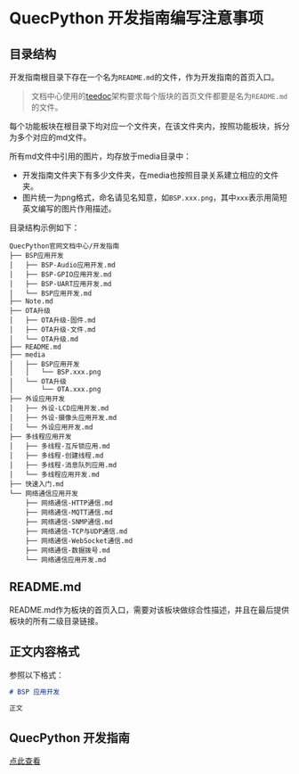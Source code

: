 # QuecPython 开发指南编写注意事项

## 目录结构

开发指南根目录下存在一个名为`README.md`的文件，作为开发指南的首页入口。

> 文档中心使用的[teedoc](https://gitee.com/teedoc)架构要求每个版块的首页文件都要是名为`README.md`的文件。

每个功能板块在根目录下均对应一个文件夹，在该文件夹内，按照功能板块，拆分为多个对应的md文件。

所有md文件中引用的图片，均存放于media目录中：
- 开发指南文件夹下有多少文件夹，在media也按照目录关系建立相应的文件夹。
- 图片统一为png格式，命名请见名知意，如`BSP.xxx.png`，其中`xxx`表示用简短英文编写的图片作用描述。

目录结构示例如下：

```
QuecPython官网文档中心/开发指南
├── BSP应用开发
│   ├── BSP-Audio应用开发.md
│   ├── BSP-GPIO应用开发.md
│   ├── BSP-UART应用开发.md
│   └── BSP应用开发.md
├── Note.md
├── OTA升级
│   ├── OTA升级-固件.md
│   ├── OTA升级-文件.md
│   └── OTA升级.md
├── README.md
├── media
│   ├── BSP应用开发
│   │   └── BSP.xxx.png
│   └── OTA升级
│       └── OTA.xxx.png
├── 外设应用开发
│   ├── 外设-LCD应用开发.md
│   ├── 外设-摄像头应用开发.md
│   └── 外设应用开发.md
├── 多线程应用开发
│   ├── 多线程-互斥锁应用.md
│   ├── 多线程-创建线程.md
│   ├── 多线程-消息队列应用.md
│   └── 多线程应用开发.md
├── 快速入门.md
└── 网络通信应用开发
    ├── 网络通信-HTTP通信.md
    ├── 网络通信-MQTT通信.md
    ├── 网络通信-SNMP通信.md
    ├── 网络通信-TCP与UDP通信.md
    ├── 网络通信-WebSocket通信.md
    ├── 网络通信-数据拨号.md
    └── 网络通信应用开发.md
```

## README.md

README.md作为板块的首页入口，需要对该板块做综合性描述，并且在最后提供板块的所有二级目录链接。

## 正文内容格式

参照以下格式：

```markdown
# BSP 应用开发

正文

```

## QuecPython 开发指南

[点此查看](./README.md)
